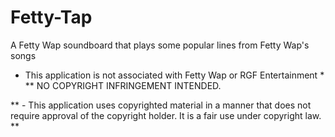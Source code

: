 # Fetty-Tap
A Fetty Wap soundboard that plays some popular lines from Fetty Wap's songs 


* This application is not associated with Fetty Wap or RGF Entertainment *  ** NO COPYRIGHT INFRINGEMENT INTENDED.

 ** - This application uses copyrighted material in a manner that does not require approval of the copyright holder. It is a fair use under copyright law. **
